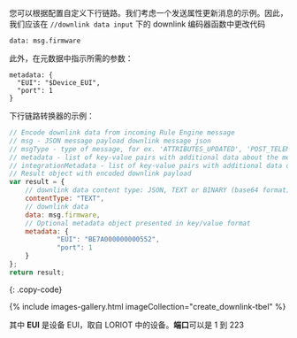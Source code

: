您可以根据配置自定义下行链路。我们考虑一个发送属性更新消息的示例。因此，我们应该在 `//downlink data input` 下的 downlink 编码器函数中更改代码

```
data: msg.firmware
```

此外，在元数据中指示所需的参数：

```
metadata: {
  "EUI": "$Device_EUI",
  "port": 1
}
```
下行链路转换器的示例：

```javascript
// Encode downlink data from incoming Rule Engine message
// msg - JSON message payload downlink message json
// msgType - type of message, for ex. 'ATTRIBUTES_UPDATED', 'POST_TELEMETRY_REQUEST', etc.
// metadata - list of key-value pairs with additional data about the message
// integrationMetadata - list of key-value pairs with additional data defined in Integration executing this converter
// Result object with encoded downlink payload
var result = {
    // downlink data content type: JSON, TEXT or BINARY (base64 format)
    contentType: "TEXT",
    // downlink data
    data: msg.firmware,
    // Optional metadata object presented in key/value format
    metadata: {
            "EUI": "BE7A000000000552",
            "port": 1
    }
};
return result;

``` 
{: .copy-code}

{% include images-gallery.html imageCollection="create_downlink-tbel" %}

其中 **EUI** 是设备 EUI，取自 LORIOT 中的设备。**端口**可以是 1 到 223